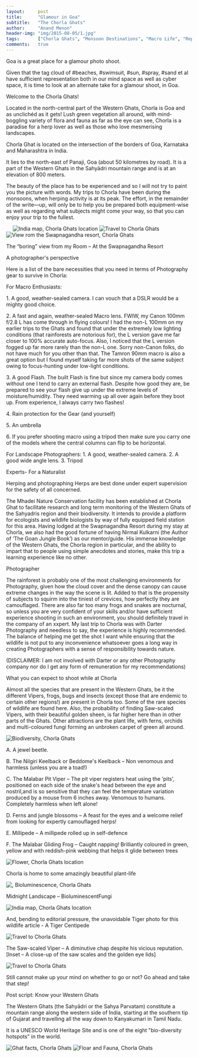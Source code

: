 ```yaml
---
layout:     post
title:      "Glamour in Goa"
subtitle:   "The Chorla Ghats"
author:     "Anand Menon"
header-img: "img/2015-08-05/1.jpg"
tags:		["Chorla Ghats", "Monsoon Destinations", "Macro Life", "Reptiles", "Western Ghats", "Wildlife Destinations", ]
comments:   true
---
```



<p>Goa is a great place for a glamour photo shoot.</p>

<p>Given that the tag cloud of #beaches, #swimsuit, #sun, #spray, #sand et al have sufficient representation both in our mind space as well as cyber space, it is time to look at an alternate take for a glamour shoot, in Goa.</p>

<p>Welcome to the Chorla Ghats!</p>

<p>Located in the north-central part of the Western Ghats, Chorla is Goa and as unclichéd as it gets! Lush green vegetation all around, with mind-boggling variety of flora and fauna as far as the eye can see, Chorla is a paradise for a herp lover as well as those who love mesmerising landscapes.</p>
<p>Chorla Ghat is located on the intersection of the borders of Goa, Karnataka and Maharashtra in India.</p>
<p>It lies to the north-east of Panaji, Goa (about 50 kilometres by road). It is a part of the Western Ghats in the Sahyādri mountain range and is at an elevation of 800 meters.</p>

<p>The beauty of the place has to be experienced and so I will not try to paint you the picture with words. My trips to Chorla have been during the monsoons, when herping activity is at its peak. The effort, in the remainder of the write—up, will only be to help you be prepared both equipment-wise as well as regarding what subjects might come your way, so that you can enjoy your trip to the fullest.</p>
 
<img src="{{ site.baseurl}}/img/2015-08-05/2.jpg" alt="India map, Chorla Ghats location">

<img src="{{ site.baseurl}}/img/2015-08-05/3.jpg" alt="Travel to Chorla Ghats">

<img src="{{ site.baseurl}}/img/2015-08-05/4.jpg" alt="View rom the Swapnagandha resort, Chorla Ghats">
<p>The “boring” view from my Room – At the Swapnagandha Resort</p>

<p>A photographer's perspective<p>

<p>Here is a list of the bare necessities that you need in terms of Photography gear to survive in Chorla:</p>

<p>For Macro Enthusiasts:</p>

<p>1.	A good, weather-sealed camera. I can vouch that a DSLR would be a mighty good choice.</p>

<p>2.	A fast and again, weather-sealed Macro lens. FWIW, my Canon 100mm f/2.8 L has come through in flying colours! I had the non-L 100mm on my earlier trips to the Ghats and found that under the extremely low lighting conditions (that rainforests are notorious for), the L version gave me far closer to 100% accurate auto-focus. Also, I noticed that the L version fogged up far more rarely than the non-L one. Sorry non-Canon folks, do not have much for you other than that. The Tamron 90mm macro is also a great option but I found myself taking far more shots of the same subject owing to focus-hunting under low-light conditions.</p>

<p>3.	A good Flash. The built Flash is fine but since my camera body comes without one I tend to carry an external flash. Despite how good they are, be prepared to see your flash give up under the extreme levels of moisture/humidity. They need warming up all over again before they boot up. From experience, I always carry two flashes!</p>

<p>4.	Rain protection for the Gear (and yourself)</p>

<p>5.	An umbrella</p>

<p>6.	If you prefer shooting macro using a tripod then make sure you carry one of the models where the central columns can flip to be horizontal.</p>
<p>For Landscape Photographers:
1.	A good, weather-sealed camera.
2.	A good wide angle lens.
3.	Tripod</p>

<p>Experts- For a Naturalist</p>

<p>Herping and photographing Herps are best done under expert supervision for the safety of all concerned.</p>

<p>The Mhadei Nature Conservation facility has been established at Chorla Ghat to facilitate research and long term monitoring of the Western Ghats of the Sahyadris region and their biodiversity. It intends to provide a platform for ecologists and wildlife biologists by way of fully equipped field station for this area. Having lodged at the Swapnagandha Resort during my stay at Chorla, we also had the good fortune of having Nirmal Kulkarni (the Author of ‘The Goan Jungle Book’) as our mentor/guide. His immense knowledge of the Western Ghats, the Chorla region in particular, and the ability to impart that to people using simple anecdotes and stories, make this trip a learning experience like no other.</p>

<p>Photographer</p>

<p>The rainforest is probably one of the most challenging environments for Photography, given how the cloud cover and the dense canopy can cause extreme changes in the way the scene is lit. Added to that is the propensity of subjects to squirm into the tiniest of crevices, how perfectly they are camouflaged. There are also far too many frogs and snakes are nocturnal, so unless you are very confident of your skills and/or have sufficient experience shooting in such an environment, you should definitely travel in the company of an xxpert. My last trip to Chorla was with <a href="http://www.wilderhood.com/organizer/Darter%20Photography" style="text-decoration:none">Darter Photography</a> and needless to say, the experience is highly recommended. The balance of helping me get the shot I want while ensuring that the wildlife is not put to any inconvenience whatsoever goes a long way in creating Photographers with a sense of responsibility towards nature.</p>
<p>(DISCLAIMER: I am not involved with Darter or any other Photography company nor do I get any form of remuneration for my recommendations)</p>

<p>What you can expect to shoot while at Chorla</p>

<p>Almost all the species that are present in the Western Ghats, be it the different Vipers, frogs, bugs and insects (except those that are endemic to certain other regions!) are present in Chorla too. Some of the rare species of wildlife are found here. Also, the probability of finding Saw-scaled Vipers, with their beautiful golden sheen, is far higher here than in other parts of the Ghats. Other attractions are the plant life, with ferns, orchids and multi-coloured fungi forming an unbroken carpet of green all around.</p>

<img src="{{ site.baseurl}}/img/2015-08-05/5.jpg" alt="Biodiversity, Chorla Ghats">
<p>A.	A jewel beetle.</p>
<p>B.	The Nilgiri Keelback or Beddome's Keelback – Non venomous and harmless (unless you are a toad!)</p>
<p>C.	The Malabar Pit Viper – The pit viper registers heat using the ‘pits’, positioned on each side of the snake's head between the eye and nostril,and is so sensitive that they can feel the temperature variation produced by a mouse from 6 inches away. Venomous to humans. Completely harmless when left alone!</p>
<p>D.	Ferns and jungle blossoms – A feast for the eyes and a welcome relief from looking for expertly camouflaged herps!</p>
<p>E.	Millipede – A millipede rolled up in self-defence</p>
<p>F.	The Malabar Gliding Frog – Caught napping! Brilliantly coloured in green, yellow and with reddish-pink webbing that helps it glide between trees</p>

<img src="{{ site.baseurl}}/img/2015-08-05/6.jpg" alt="Flower, Chorla Ghats location">
<p>Chorla is home to some amazingly beautiful plant-life</p>

<img src="{{ site.baseurl}}/img/2015-08-05/7.jpg" alt=", Bioluminescence, Chorla Ghats">
<p>Midnight Landscape – BioluminescentFungi</p>

<img src="{{ site.baseurl}}/img/2015-08-05/8.jpg" alt="India map, Chorla Ghats location">
<p>And, bending to editorial pressure, the unavoidable Tiger photo for this wildlife article - A Tiger Centipede </p>

<img src="{{ site.baseurl}}/img/2015-08-05/9.jpg" alt="Travel to Chorla Ghats">
<p>The Saw-scaled Viper – A diminutive chap despite his vicious reputation. [Inset – A close-up of the saw scales and the golden eye lids]</p>

<img src="{{ site.baseurl}}/img/2015-08-05/10.jpg" alt="Travel to Chorla Ghats">
<p>Still cannot make up your mind on whether to go or not? Go ahead and take that step!</p>

<p>Post script: Know your Western Ghats</p>

<p>The Western Ghats (the Sahyādri or the Sahya Parvatam) constitute a mountain range along the western side of India, starting at the southern tip of Gujarat and travelling all the way down to Kanyakumari in Tamil Nadu.</p>

<p>It is a UNESCO World Heritage Site and is one of the eight "bio-diversity hotspots" in the world.</p>

<img src="{{ site.baseurl}}/img/2015-08-05/11.jpg" alt="Ghat facts, Chorla Ghats">

<img src="{{ site.baseurl}}/img/2015-08-05/12.jpg" alt="Floar and Fauna, Chorla Ghats">